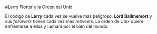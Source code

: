#Larry Plotter y la Orden del Unix

El código de **Larry** cada vez se vuelve mas peligroso.
**Lord Ballmemort** y sus *followers* tienen cada vez más *retweets*.
La orden de Unix quiere enfrentarse a ellos y luchará por el bien del mundo.
